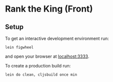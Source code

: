# Rank the King (Front)

## Setup

To get an interactive development environment run:

    lein figwheel

and open your browser at [localhost:3333](http://localhost:3333/).

To create a production build run:

    lein do clean, cljsbuild once min

